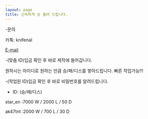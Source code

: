 ```yaml
---
layout: page
title: 신속하게 승 올려 드립니다.
---
```


-문의

카톡: knifenal

[E-mail](kickitlikedrummer@gmail.com)


-(맞춤 ID)입금 확인 후 바로 제작에 들어갑니다.

 원하시는 아이디로 원하는 만큼 승/패/디스를 쌓아드립니다. 빠른 작업가능!!! 


-(작업된 ID)입금 확인 후 바로 비밀번호를 알려드립니다.

 *  ID: (승/패/디스)
 
star_en :7000 W / 2000 L / 50 D

ak47tnt :2000 W / 700 L / 30 D


